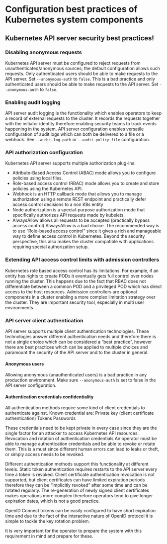 # Configuration best practices of Kubernetes system components

## Kubernetes API server security best practices!

### Disabling anonymous requests 
Kubernetes API server must be configured to reject requests from unauthenticated/anonymous sources; the default configuration allows such requests. Only authenticated users should be able to make requests to the API server. Set `--anonymous-auth` to `false`.
This is a bad practice and only authenticated users should be able to make requests to the API server. Set `--anonymous-auth` to `false`.
### Enabling audit logging 
API server audit logging is the functionality which enables operators to keep a record of external requests to the cluster. It records the requests together with the initiator identity therefore enabling security teams to track events happening in the system.
API server configuration enables versatile configuration of audit logs which can both be delivered to a file or a webhook. See `--audit-log-path` or `--audit-policy-file` configuration.
### API authorization configuration
Kubernetes API server supports multiple authorization plug-ins:
* Attribute-Based Access Control (ABAC) mode allows you to configure policies using local files.
* Role-based access control (RBAC) mode allows you to create and store policies using the Kubernetes API.
* Webhook is an HTTP callback mode that allows you to manage authorization using a remote REST endpoint and practically defer access control decisions to a non K8s entity 
* Node authorization is a special-purpose authorization mode that specifically authorizes API requests made by kubelets.
* AlwaysAllow allows all requests to be accepted (practically bypass access control)
AlwaysAllow is a bad choice.
The recommended way is to use “Role-based access control” since it gives a rich and manageable way to define access control in Kubernetes. Beyond the security perspective, this also makes the cluster compatible with applications requiring special authorization setup.

### Extending API access control limits with admission controllers
Kubernetes role based access control has its limitations. For example, if an entity has rights to create PODs it eventually gets full control over nodes running the cluster. This happens due to the fact that RBAC does not differentiate between a common POD and a privileged POD which has direct access to the host resources.
Admission controllers are optional components in a cluster enabling a more complex limitation strategy over the cluster. They are important security tool, especially in multi user environments.
### API server client authentication
API server supports multiple client authentication technologies. These technologies answer different authentication needs and therefore there is not a single choice which can be considered a “best practice”, however there are best practices which can be applied to multiple choices and paramount the security of the API server and to the cluster in general.

#### Anonymous users
Allowing anonymous (unauthenticated users) is a bad practice in any production environment. Make sure `--anonymous-auth` is set to false in the API server configuration.

#### Authentication credentials confidentiality
All authentication methods require some kind of client credentials to authenticate against. Known credential are:
Private key (client certificate authentication)
Tokens 
Passwords

These credentials need to be kept private in every case since they are the single factor for an attacker to access Kubernetes API resources.
Revocation and rotation of authentication credentials
An operator must be able to manage authentication credentials and be able to revoke or rotate them. This is a must since different human errors can lead to leaks or theft, or simply access needs to be revoked.

Different authentication methods support this functionality at different levels. Static token authentication requires restarts to the API server every time a token is revoked. Client certificate authentication revocation is not supported, but client certificates can have limited expiration periods therefore they can be “implicitly revoked” after some time and can be rotated regularly. The re-generation of newly signed client certificates makes operations more complex therefore operators tend to give longer expiration dates, which is not a good practice.

OpenID Connect tokens can be easily configured to have short expiration time and due to the fact of the interactive nature of OpenID protocol it is simple to tackle the key rotation problem. 

It is very important for the operator to prepare the system with this requirement in mind and prepare for these.
